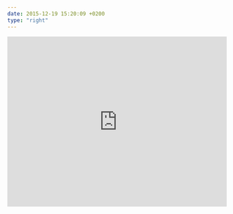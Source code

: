 ```yaml
---
date: 2015-12-19 15:20:09 +0200
type: "right"
---
```

<iframe src="https://www.facebook.com/plugins/post.php?href=https%3A%2F%2Fwww.facebook.com%2Fnadiia.voitovych%2Fposts%2F467560386760520&width=500" width="500" height="389" style="border:none;overflow:hidden" scrolling="no" frameborder="0" allowTransparency="true"></iframe>
